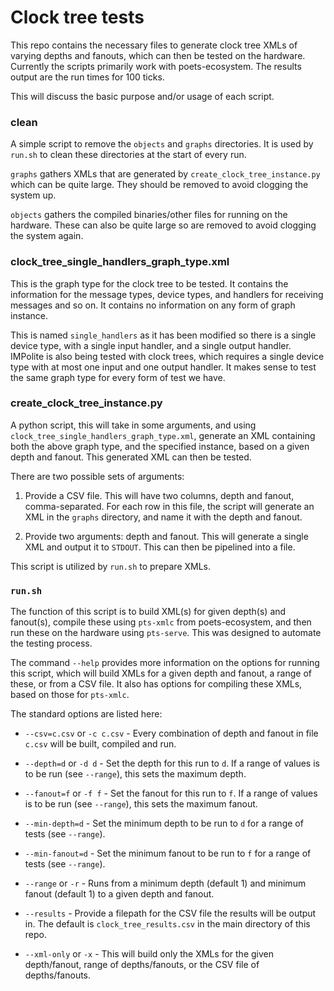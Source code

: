Clock tree tests
================

This repo contains the necessary files to generate clock tree XMLs of varying depths and fanouts, which can then be tested on the hardware. Currently the scripts primarily work with poets-ecosystem. The results output are the run times for 100 ticks.

This will discuss the basic purpose and/or usage of each script.

### clean

A simple script to remove the `objects` and `graphs` directories. It is used by `run.sh` to clean these directories at the start of every run.

`graphs` gathers XMLs that are generated by `create_clock_tree_instance.py` which can be quite large. They should be removed to avoid clogging the system up.

`objects` gathers the compiled binaries/other files for running on the hardware. These can also be quite large so are removed to avoid clogging the system again.

### clock_tree_single_handlers_graph_type.xml

This is the graph type for the clock tree to be tested. It contains the information for the message types, device types, and handlers for receiving messages and so on. It contains no information on any form of graph instance.

This is named `single_handlers` as it has been modified so there is a single device type, with a single input handler, and a single output handler. IMPolite is also being tested with clock trees, which requires a single device type with at most one input and one output handler. It makes sense to test the same graph type for every form of test we have.

### create_clock_tree_instance.py

A python script, this will take in some arguments, and using `clock_tree_single_handlers_graph_type.xml`, generate an XML containing both the above graph type, and the specified instance, based on a given depth and fanout. This generated XML can then be tested.

There are two possible sets of arguments:

1. Provide a CSV file. This will have two columns, depth and fanout, comma-separated. For each row in this file, the script will generate an XML in the `graphs` directory, and name it with the depth and fanout.

2. Provide two arguments: depth and fanout. This will generate a single XML and output it to `STDOUT`. This can then be pipelined into a file.

This script is utilized by `run.sh` to prepare XMLs.

### `run.sh`

The function of this script is to build XML(s) for given depth(s) and fanout(s), compile these using `pts-xmlc` from poets-ecosystem, and then run these on the hardware using `pts-serve`. This was designed to automate the testing process.

The command `--help` provides more information on the options for running this script, which will build XMLs for a given depth and fanout, a range of these, or from a CSV file. It also has options for compiling these XMLs, based on those for `pts-xmlc`.

The standard options are listed here:

* `--csv=c.csv` or `-c c.csv` - Every combination of depth and fanout in file `c.csv` will be built, compiled and run.

* `--depth=d` or `-d d` - Set the depth for this run to `d`. If a range of values is to be run (see `--range`), this sets the maximum depth.

* `--fanout=f` or `-f f` - Set the fanout for this run to `f`. If a range of values is to be run (see `--range`), this sets the maximum fanout.

* `--min-depth=d` - Set the minimum depth to be run to `d` for a range of tests (see `--range`).

* `--min-fanout=d` - Set the minimum fanout to be run to `f` for a range of tests (see `--range`).

* `--range` or `-r` - Runs from a minimum depth (default 1) and minimum fanout (default 1) to a given depth and fanout.

* `--results` - Provide a filepath for the CSV file the results will be output in. The default is `clock_tree_results.csv` in the main directory of this repo.

* `--xml-only` or `-x` - This will build only the XMLs for the given depth/fanout, range of depths/fanouts, or the CSV file of depths/fanouts.